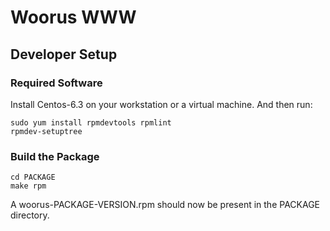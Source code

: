 Woorus WWW
==========

Developer Setup
---------------

### Required Software

Install Centos-6.3 on your workstation or a virtual machine.  And then run:

    sudo yum install rpmdevtools rpmlint
    rpmdev-setuptree

### Build the Package

    cd PACKAGE 
    make rpm

A woorus-PACKAGE-VERSION.rpm should now be present in the PACKAGE directory.
